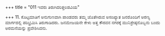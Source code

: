 +++
title = "011 ಇವರು ತಿರುಗಿದರಿತ್ತಲಡವಿಯ"

+++
11. ಕೊಟ್ಟಮಾತಿಗೆ ಅನುಗುಣವಾಗಿ ಪಾಂಡವರು ತಮ್ಮ ಜೊತೆಗಿರುವ ಅಸಂಖ್ಯಾತ ಜನರೊಂದಿಗೆ ಅರಣ್ಯ ಮಾರ್ಗದಲ್ಲಿ ಪರಿಭ್ರಮಿಸಿ ತಿರುಗಾಡಿದರು. ಜನಮೇಜಯನೇ ಕೇಳು ಅತ್ತ ಕೌರವನ ನಗರಕ್ಕೆ ಮುನಿಶ್ರೇಷ್ಠನೊಬ್ಬನು ಬಂದು ಅರಮನೆಯನ್ನು ಪ್ರವೇಶಿಸಿದನು.